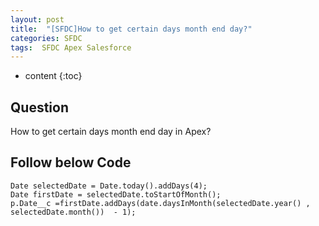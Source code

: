 ```yaml
---
layout: post
title:  "[SFDC]How to get certain days month end day?"
categories: SFDC
tags:  SFDC Apex Salesforce
---
```

* content
{:toc}


## Question

How to get certain days month end day in Apex?





## Follow below Code


```
Date selectedDate = Date.today().addDays(4);
Date firstDate = selectedDate.toStartOfMonth();
p.Date__c =firstDate.addDays(date.daysInMonth(selectedDate.year() , selectedDate.month())  - 1);

```

